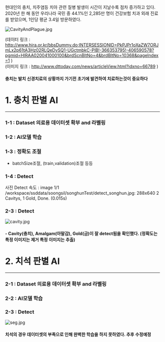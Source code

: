 현대인의 충치, 치주염등 치아 관련 질병 발생이 시간이 지날수록 점차 증가하고 있다.</br>
2020년 한 해 동안 우리나라 국민 중 44.1%인 2,285만 명이 건강보험 치과 외래 진료를 받았으며, 1인당 평균 3.4일 방문하였다.

![CavityAndPlague.jpg](attachment:45d0ee3b-1ee1-4075-84b7-4270741b1671.jpg)

(데이터 링크 : http://www.hira.or.kr/bbsDummy.do;INTERSESSIONID=PkPJPr1oXaZW7ORJmLx2p61tA3Hz02RLQeDvSQ1-UGctmbkC-PIB!-366353795!-406590578?pgmid=HIRAA020041000100&brdScnBltNo=4&brdBltNo=10368&pageIndex=1 ) </br>
(이미지 링크 : http://www.dttoday.com/news/articleView.html?idxno=66789 )

#### 충치는 발치 신경치료의 상황까지 가기전 초기에 발견하여 치료하는것이 중요하다

# 1. 충치 판별 AI
---
### 1-1 : Dataset 의료용 데이터셋 확부 and 라벨링
### 1-2 : AI모델 학습
### 1-3 : 정확도 조절 
- batchSize조절, (train,validation)조절 등등

### 1-4 : Detect
사진 Detect 속도 : image 1/1 /workspace/ssddata/soongsil/songhunTest/detect_songhun.jpg: 288x640 2 Cavitys, 1 Gold, Done. (0.015s)

### 2-3 : Detect

![cavity.jpg](attachment:8ef1afdd-6964-454b-94b2-acfc825dc468.jpg)

####  - Cavity(충치), Amalgam(아말감), Gold(금)이 잘 detect됨을 확인했다. (정확도는 특정 이미지는 제거 특정 이미지는 추출)

# 2. 치석 판별 AI
---
### 2-1 : Dataset 의료용 데이터셋 확부 and 라벨링
### 2-2 : AI모델 학습

### 2-3 : Detect

![seg.jpg](attachment:6b0722eb-e7e6-4f0a-aec3-c49a81c1afe8.jpg)

#### 치석의 경우 데이터셋의 부족으로 인해 완벽한 학습을 하지 못하였다. 추후 수정예정


```python

```
